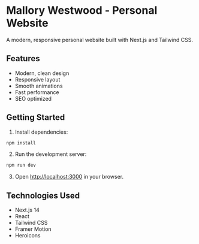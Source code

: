 # Mallory Westwood - Personal Website

A modern, responsive personal website built with Next.js and Tailwind CSS.

## Features
- Modern, clean design
- Responsive layout
- Smooth animations
- Fast performance
- SEO optimized

## Getting Started

1. Install dependencies:
```bash
npm install
```

2. Run the development server:
```bash
npm run dev
```

3. Open [http://localhost:3000](http://localhost:3000) in your browser.

## Technologies Used
- Next.js 14
- React
- Tailwind CSS
- Framer Motion
- Heroicons
